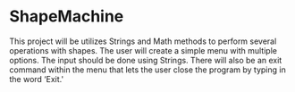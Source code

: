 # ShapeMachine
This project will be utilizes Strings and Math methods to perform several operations with shapes. The user will create a simple menu with multiple options. The input should be done using Strings. There will also be an exit command within the menu that lets the user close the program by typing in the word ‘Exit.'
